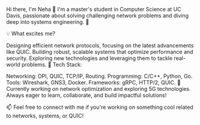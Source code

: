 Hi there, I'm Neha 👋
I'm a master's student in Computer Science at UC Davis, passionate about solving challenging network problems and diving deep into systems engineering. 🚀

💡 What excites me?

Designing efficient network protocols, focusing on the latest advancements like QUIC.
Building robust, scalable systems that optimize performance and security.
Exploring new technologies and leveraging them to tackle real-world problems.
🔧 Tech Stack:

Networking: DPI, QUIC, TCP/IP, Routing.
Programming: C/C++, Python, Go.
Tools: Wireshark, GNS3, Docker.
Frameworks: gRPC, HTTP/2, QUIC.
🚀 Currently working on network optimization and exploring 5G technologies. Always eager to learn, collaborate, and build impactful solutions!

📫 Feel free to connect with me if you're working on something cool related to networks, systems, or QUIC!
